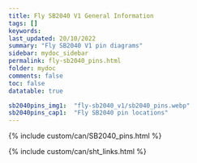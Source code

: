 ```yaml
---
title: Fly SB2040 V1 General Information
tags: []
keywords: 
last_updated: 20/10/2022
summary: "Fly SB2040 V1 pin diagrams"
sidebar: mydoc_sidebar
permalink: fly-sb2040_pins.html
folder: mydoc
comments: false
toc: false
datatable: true

sb2040pins_img1:  "fly-sb2040_v1/sb2040_pins.webp"
sb2040pins_cap1:  "Fly SB2040 pin locations" 
---
```


{% include custom/can/SB2040_pins.html %}

{% include custom/can/sht_links.html %}